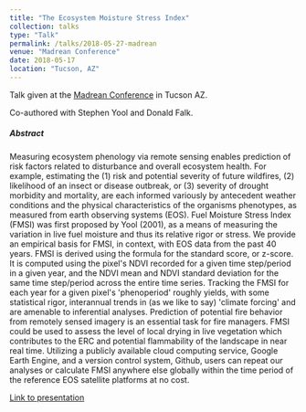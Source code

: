 ```yaml
---
title: "The Ecosystem Moisture Stress Index"
collection: talks
type: "Talk"
permalink: /talks/2018-05-27-madrean
venue: "Madrean Conference"
date: 2018-05-17
location: "Tucson, AZ"
---
```


Talk given at the [Madrean Conference](https://www.skyislandalliance.org/madrean2018/) in Tucson AZ.

Co-authored with Stephen Yool and Donald Falk.

##### Abstract

Measuring ecosystem phenology via remote sensing enables prediction of risk factors related to disturbance 
and overall ecosystem health. For example, estimating the (1) risk and potential severity of future wildfires, 
(2) likelihood of an insect or disease outbreak, or (3) severity of drought morbidity and mortality, are each 
informed variously by antecedent weather conditions and the physical characteristics of the organisms 
phenotypes, as measured from earth observing systems (EOS). Fuel Moisture Stress Index (FMSI) was first 
proposed by Yool (2001), as a means of measuring the variation in live fuel moisture and thus its relative 
rigor or stress. We provide an empirical basis for FMSI, in context, with EOS data from the past 40 years. FMSI 
is derived using the formula for the standard score, or z-score. It is computed using the pixel's NDVI recorded 
for a given time step/period in a given year, and the NDVI mean and NDVI standard deviation for the same time 
step/period across the entire time series. Tracking the FMSI for each year for a given pixel's 'phenoperiod' 
roughly yields, with some statistical rigor, interannual trends in (as we like to say) 'climate forcing' and are 
amenable to inferential analyses. Prediction of potential fire behavior from remotely sensed imagery is an 
essential task for fire managers. FMSI could be used to assess the level of local drying in live vegetation 
which contributes to the ERC and potential flammability of the landscape in near real time. Utilizing a publicly 
available cloud computing service, Google Earth Engine, and a version control system, Github, users can repeat 
our analyses or calculate FMSI anywhere else globally within the time period of the reference EOS satellite 
platforms at no cost.

[Link to presentation](https://prezi.com/view/nmHdxsYZFBuZCfupeMH4/)
